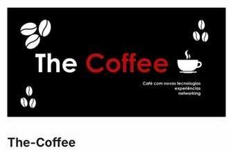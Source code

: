 <a href="http://itajuba.dev"><img src="https://raw.githubusercontent.com/DEV-Itajuba/The-Coffee/master/public/theCoffeeBanner.png" title="The Coffee" alt="The Coffee"></a>
# The-Coffee
